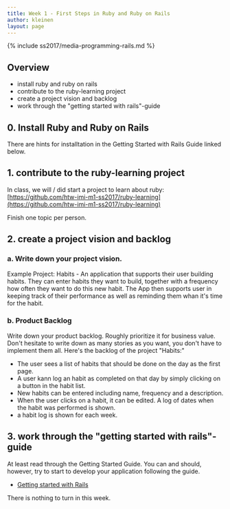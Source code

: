 ```yaml
---
title: Week 1 - First Steps in Ruby and Ruby on Rails
author: kleinen
layout: page
---
```

{% include ss2017/media-programming-rails.md %}

## Overview

* install ruby and ruby on rails
* contribute to the ruby-learning project
* create a project vision and backlog
* work through the "getting started with rails"-guide

## 0. Install Ruby and Ruby on Rails
There are hints for installtation in the Getting Started with Rails Guide linked below.

## 1. contribute to the ruby-learning project
In class, we will / did start a project to learn about ruby:
[https://github.com/htw-imi-m1-ss2017/ruby-learning](https://github.com/htw-imi-m1-ss2017/ruby-learning)

Finish one topic per person.

## 2. create a project vision and backlog
###  a. Write down your project vision.

Example Project: Habits -
An application that supports their user building habits. They can enter habits
they want to build, together with a frequency how often they want to do this
new habit. The App then supports user in keeping track of their performance as
well as reminding them whan it's time for the habit.

### b. Product Backlog
Write down your product backlog. Roughly prioritize it for business value. Don't hesitate to write down as many stories as you want, you don't have to implement them all.
Here's the backlog of the project "Habits:"

- The user sees a list of habits that should be done on the day as the first page.
- A user kann log an habit as completed on that day by simply clicking on a button in the habit list.
- New habits can be entered including name, frequency and a description.
- When the user clicks on a habit, it can be edited. A log of dates when the habit was performed is shown.
- a habit log is shown for each week.

## 3. work through the "getting started with rails"-guide
At least read through the Getting Started Guide. You can and should, however, try to start
to develop your application following the guide.
* [Getting started with Rails](http://guides.rubyonrails.org/getting_started.html)

There is nothing to turn in this week. 
